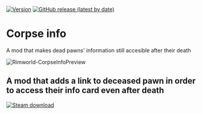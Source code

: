 [![Version](https://img.shields.io/badge/Rimworld-1.4-green.svg)](http://rimworldgame.com/)
[![GitHub release (latest by date)](https://img.shields.io/github/v/release/angelolocritani/Rimworld-CorpseInfo)](https://github.com/angelolocritani/Rimworld-Rimworld-CorpseInfo/releases/latest)
# Corpse info

 A mod that makes dead pawns' information still accesible after their death

![Rimworld-CorpseInfoPreview](https://i.imgur.com/lPTIF7l.png)

A mod that adds a link to deceased pawn in order to access their info card even after death
---

[![Steam download](https://img.shields.io/steam/downloads/2913588675?logo=steam)](https://steamcommunity.com/sharedfiles/filedetails/?id=2913588675)

